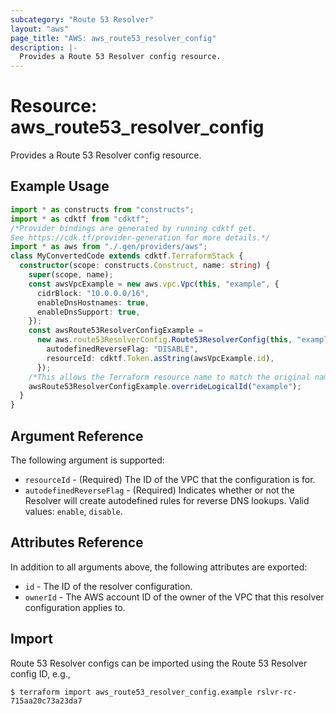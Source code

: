 ```yaml
---
subcategory: "Route 53 Resolver"
layout: "aws"
page_title: "AWS: aws_route53_resolver_config"
description: |-
  Provides a Route 53 Resolver config resource.
---
```


# Resource: aws_route53_resolver_config

Provides a Route 53 Resolver config resource.

## Example Usage

```typescript
import * as constructs from "constructs";
import * as cdktf from "cdktf";
/*Provider bindings are generated by running cdktf get.
See https://cdk.tf/provider-generation for more details.*/
import * as aws from "./.gen/providers/aws";
class MyConvertedCode extends cdktf.TerraformStack {
  constructor(scope: constructs.Construct, name: string) {
    super(scope, name);
    const awsVpcExample = new aws.vpc.Vpc(this, "example", {
      cidrBlock: "10.0.0.0/16",
      enableDnsHostnames: true,
      enableDnsSupport: true,
    });
    const awsRoute53ResolverConfigExample =
      new aws.route53ResolverConfig.Route53ResolverConfig(this, "example_1", {
        autodefinedReverseFlag: "DISABLE",
        resourceId: cdktf.Token.asString(awsVpcExample.id),
      });
    /*This allows the Terraform resource name to match the original name. You can remove the call if you don't need them to match.*/
    awsRoute53ResolverConfigExample.overrideLogicalId("example");
  }
}

```

## Argument Reference

The following argument is supported:

* `resourceId` - (Required) The ID of the VPC that the configuration is for.
* `autodefinedReverseFlag` - (Required) Indicates whether or not the Resolver will create autodefined rules for reverse DNS lookups. Valid values: `enable`, `disable`.

## Attributes Reference

In addition to all arguments above, the following attributes are exported:

* `id` - The ID of the resolver configuration.
* `ownerId` - The AWS account ID of the owner of the VPC that this resolver configuration applies to.

## Import

Route 53 Resolver configs can be imported using the Route 53 Resolver config ID, e.g.,

```
$ terraform import aws_route53_resolver_config.example rslvr-rc-715aa20c73a23da7
```

<!-- cache-key: cdktf-0.17.0-pre.15 input-995daaee9b08b7dc876f46dd6310436f69c411d3dab151a5360545fd456ae911 -->